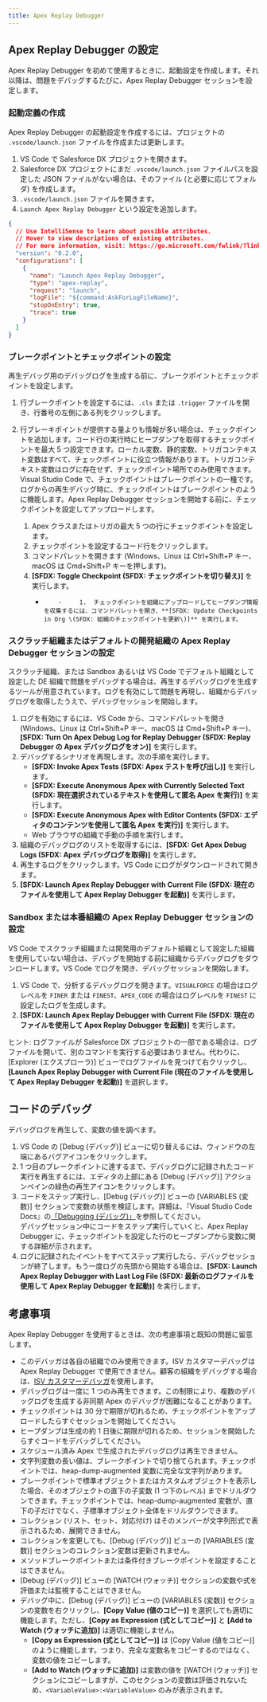 ```yaml
---
title: Apex Replay Debugger
---
```


## Apex Replay Debugger の設定

Apex Replay Debugger を初めて使用するときに、起動設定を作成します。それ以降は、問題をデバッグするたびに、Apex Replay Debugger セッションを設定します。

### 起動定義の作成

Apex Replay Debugger の起動設定を作成するには、プロジェクトの `.vscode/launch.json` ファイルを作成または更新します。

1. VS Code で Salesforce DX プロジェクトを開きます。
1. Salesforce DX プロジェクトにまだ `.vscode/launch.json` ファイルパスを設定した JSON ファイルがない場合は、そのファイル \(と必要に応じてフォルダ\) を作成します。
1. `.vscode/launch.json` ファイルを開きます。
1. `Launch Apex Replay Debugger` という設定を追加します。

```json
{
  // Use IntelliSense to learn about possible attributes.
  // Hover to view descriptions of existing attributes.
  // For more information, visit: https://go.microsoft.com/fwlink/?linkid=830387
  "version": "0.2.0",
  "configurations": [
    {
      "name": "Launch Apex Replay Debugger",
      "type": "apex-replay",
      "request": "launch",
      "logFile": "${command:AskForLogFileName}",
      "stopOnEntry": true,
      "trace": true
    }
  ]
}
```

### ブレークポイントとチェックポイントの設定

再生デバッグ用のデバッグログを生成する前に、ブレークポイントとチェックポイントを設定します。

1.  行ブレークポイントを設定するには、`.cls` または `.trigger` ファイルを開き、行番号の左側にある列をクリックします。
1.  行ブレーキポイントが提供する量よりも情報が多い場合は、チェックポイントを追加します。コード行の実行時にヒープダンプを取得するチェックポイントを最大 5 つ設定できます。ローカル変数、静的変数、トリガコンテキスト変数はすべて、チェックポイントに役立つ情報があります。トリガコンテキスト変数はログに存在せず、チェックポイント場所でのみ使用できます。  
    Visual Studio Code で、チェックポイントはブレークポイントの一種です。ログからの再生デバッグ時に、チェックポイントはブレークポイントのように機能します。Apex Replay Debugger セッションを開始する前に、チェックポイントを設定してアップロードします。

    1.  Apex クラスまたはトリガの最大 5 つの行にチェックポイントを設定します。
    1.  チェックポイントを設定するコード行をクリックします。
    1.  コマンドパレットを開きます \(Windows、Linux は Ctrl+Shift+P キー、macOS は Cmd+Shift+P キーを押します\)。
    1.  **[SFDX: Toggle Checkpoint \(SFDX: チェックポイントを切り替え\)]** を実行します。
        -         -     1.  チェックポイントを組織にアップロードしてヒープダンプ情報を収集するには、コマンドパレットを開き、**[SFDX: Update Checkpoints in Org \(SFDX: 組織のチェックポイントを更新\)]** を実行します。

### スクラッチ組織またはデフォルトの開発組織の Apex Replay Debugger セッションの設定

スクラッチ組織、または Sandbox あるいは VS Code でデフォルト組織として設定した DE 組織で問題をデバッグする場合は、再生するデバッグログを生成するツールが用意されています。ログを有効にして問題を再現し、組織からデバッグログを取得したうえで、デバッグセッションを開始します。

1. ログを有効にするには、VS Code から、コマンドパレットを開き \(Windows、Linux は Ctrl+Shift+P キー、macOS は Cmd+Shift+P キー\)、**[SFDX: Turn On Apex Debug Log for Replay Debugger \(SFDX: Replay Debugger の Apex デバッグログをオン\)]** を実行します。
1. デバッグするシナリオを再現します。次の手順を実行します。
   - **[SFDX: Invoke Apex Tests \(SFDX: Apex テストを呼び出し\)]** を実行します。
   - **[SFDX: Execute Anonymous Apex with Currently Selected Text \(SFDX: 現在選択されているテキストを使用して匿名 Apex を実行\)]** を実行します。
   - **[SFDX: Execute Anonymous Apex with Editor Contents \(SFDX: エディタのコンテンツを使用して匿名 Apex を実行\)]** を実行します。
   - Web ブラウザの組織で手動の手順を実行します。
1. 組織のデバッグログのリストを取得するには、**[SFDX: Get Apex Debug Logs \(SFDX: Apex デバッグログを取得\)]** を実行します。
1. 再生するログをクリックします。VS Code にログがダウンロードされて開きます。
1. **[SFDX: Launch Apex Replay Debugger with Current File \(SFDX: 現在のファイルを使用して Apex Replay Debugger を起動\)]** を実行します。

### Sandbox または本番組織の Apex Replay Debugger セッションの設定

VS Code でスクラッチ組織または開発用のデフォルト組織として設定した組織を使用していない場合は、デバッグを開始する前に組織からデバッグログをダウンロードします。VS Code でログを開き、デバッグセッションを開始します。

1. VS Code で、分析するデバッグログを開きます。`VISUALFORCE` の場合はログレベルを `FINER` または `FINEST`、`APEX_CODE` の場合はログレベルを `FINEST` に設定したログを生成します。
1. **[SFDX: Launch Apex Replay Debugger with Current File \(SFDX: 現在のファイルを使用して Apex Replay Debugger を起動\)]** を実行します。

ヒント: ログファイルが Salesforce DX プロジェクトの一部である場合は、ログファイルを開いて、別のコマンドを実行する必要はありません。代わりに、[Explorer \(エクスプローラ\)] ビューでログファイルを見つけて右クリックし、**[Launch Apex Replay Debugger with Current File \(現在のファイルを使用して Apex Replay Debugger を起動\)]** を選択します。

## コードのデバッグ

デバッグログを再生して、変数の値を調べます。

1. VS Code の [Debug \(デバッグ\)] ビューに切り替えるには、ウィンドウの左端にあるバグアイコンをクリックします。
1. 1 つ目のブレークポイントに達するまで、デバッグログに記録されたコード実行を再生するには、エディタの上部にある [Debug \(デバッグ\)] アクションペインの緑色の再生アイコンをクリックします。
1. コードをステップ実行し、[Debug \(デバッグ\)] ビューの [VARIABLES \(変数\)] セクションで変数の状態を検証します。詳細は、『Visual Studio Code Docs』の[「Debugging \(デバッグ\)」](https://code.visualstudio.com/docs/editor/debugging)を参照してください。  
   デバッグセッション中にコードをステップ実行していくと、Apex Replay Debugger に、チェックポイントを設定した行のヒープダンプから変数に関する詳細が示されます。
1. ログに記録されたイベントをすべてステップ実行したら、デバッグセッションが終了します。もう一度ログの先頭から開始する場合は、**[SFDX: Launch Apex Replay Debugger with Last Log File \(SFDX: 最新のログファイルを使用して Apex Replay Debugger を起動\)]** を実行します。

## 考慮事項

Apex Replay Debugger を使用するときは、次の考慮事項と既知の問題に留意します。

- このデバッガは各自の組織でのみ使用できます。ISV カスタマーデバッグは Apex Replay Debugger で使用できません。顧客の組織をデバッグする場合は、[ISV カスタマーデバッガ](interactive-debugger#isv-customer-debugger)を使用します。
- デバッグログは一度に 1 つのみ再生できます。この制限により、複数のデバッグログを生成する非同期 Apex のデバッグが困難になることがあります。
- チェックポイントは 30 分で期限が切れるため、チェックポイントをアップロードしたらすぐセッションを開始してください。
- ヒープダンプは生成の約 1 日後に期限が切れるため、セッションを開始したらすぐコードをデバッグしてください。
- スケジュール済み Apex で生成されたデバッグログは再生できません。
- 文字列変数の長い値は、ブレークポイントで切り捨てられます。チェックポイントでは、heap-dump-augmented 変数に完全な文字列があります。
- ブレークポイントで標準オブジェクトまたはカスタムオブジェクトを表示した場合、そのオブジェクトの直下の子変数 \(1 つ下のレベル\) までドリルダウンできます。チェックポイントでは、heap-dump-augmented 変数が、直下の子だけでなく、子標準オブジェクト全体をドリルダウンできます。
- コレクション \(リスト、セット、対応付け\) はそのメンバーが文字列形式で表示されるため、展開できません。
- コレクションを変更しても、[Debug \(デバッグ\)] ビューの [VARIABLES \(変数\)] セクションのコレクション変数は更新されません。
- メソッドブレークポイントまたは条件付きブレークポイントを設定することはできません。
- [Debug \(デバッグ\)] ビューの [WATCH \(ウォッチ\)] セクションの変数や式を評価または監視することはできません。
- デバッグ中に、[Debug \(デバッグ\)] ビューの [VARIABLES \(変数\)] セクションの変数を右クリックし、**[Copy Value \(値のコピー\)]** を選択しても適切に機能します。ただし、**[Copy as Expression \(式としてコピー\)]** と **[Add to Watch \(ウォッチに追加\)]** は適切に機能しません。
  - **[Copy as Expression \(式としてコピー\)]** は [Copy Value \(値をコピー\)] のように機能します。つまり、完全な変数名をコピーするのではなく、変数の値をコピーします。
  - **[Add to Watch \(ウォッチに追加\)]** は変数の値を [WATCH \(ウォッチ\)] セクションにコピーしますが、このセクションの変数は評価されないため、`<VariableValue>:<VariableValue>` のみが表示されます。
